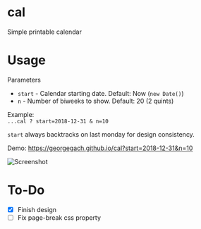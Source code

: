 # cal
Simple printable calendar

# Usage
Parameters 
- `start` - Calendar starting date. Default: Now (`new Date()`)
- `n` - Number of biweeks to show. Default: 20 (2 quints)

Example:  
```...cal ? start=2018-12-31 & n=10```   

`start` always backtracks on last monday for design consistency.

Demo: https://georgegach.github.io/cal?start=2018-12-31&n=10

![Screenshot](https://georgegach.github.io/cal/screenshot.png)


# To-Do
- [x] Finish design
- [ ] Fix page-break css property
